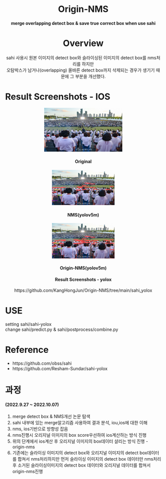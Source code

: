 <div align="center">
  <h1>Origin-NMS</h1>
  <h4>merge overlapping detect box & save true correct box when use sahi<h4>
</div>
<div align="center">
  <h1>Overview</h1>
  <a>sahi 사용시 원본 이미지의 detect box와 슬라이싱된 이미지의 detect box를 nms처리를 하지만<br>
    오탐박스가 남거나(overlapping) 올바른 detect box까지 삭제되는 경우가 생기기 때문에 그 부분을 개선했다.</a>
</div>

<div><h1>Result Screenshots - IOS</h1></div>
  
  
<div align="center">
  <img src="https://github.com/KangHongJun/Origin-NMS/blob/main/Images/Original.jpg", width="50%",style="display:block;"> <br>
  <h4>Original</h4>
  <div width="40%", float = "left">
    <img src="https://github.com/KangHongJun/Origin-NMS/blob/main/Images/NMS_yolov5m.png", style="display:inline-block;",  width="40%"><br>
    <h4>NMS(yolov5m)</h4> 
  </div>
  <div width="40%",float = "left">
    <img src="https://github.com/KangHongJun/Origin-NMS/blob/main/Images/Origin_NMS_yolov5m.png", style="display:inline-block;", width="40%"><br>
    <h4>Origin-NMS(yolov5m)</h4>
  </div>
  <h4>Result Screenshots - yolox</h4>
  https://github.com/KangHongJun/Origin-NMS/tree/main/sahi_yolox
</div>

# USE
setting sahi/sahi-yolox<br>
change sahi/predict.py & sahi/postprocess/combine.py

# Reference
<ul>
  <li>https://github.com/obss/sahi
  <li>https://github.com/Resham-Sundar/sahi-yolox
</ul>
    
# 과정 <h4>(2022.9.27 ~ 2022.10.07)</h4>
1. merge detect box & NMS개선 논문 탐색
2. sahi 내부에 있는 merge알고리즘 사용하여 결과 분석, iou,ios에 대한 이해
3. nms, ios기반으로 방향성 잡음
4. nms진행시 오리지널 이미지의 box score우선하여 ios계산하는 방식 진행
5. 위의 단계에서 ios계산 후 오리지널 이미지의 box데이터 살리는 방식 진행 - origin-nms
6. 기존에는 슬라이싱 이미지의 detect box와 오리지널 이미지의 detect box데이터를 합쳐서 nms처리하지만
   먼저 슬라이싱 이미지의 detect box 데이터만 nms처리 후 소거된 슬라이싱이미지의 detect box 데이터와 오리지널 데이터를 합쳐서 origin-nms진행







 
